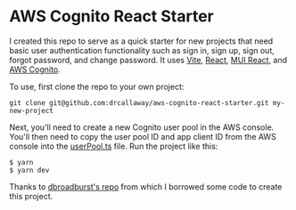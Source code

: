 # AWS Cognito React Starter
I created this repo to serve as a quick starter for new projects that need basic user authentication
functionality such as sign in, sign up, sign out, forgot password, and change password. It uses
[Vite](https://vitejs.dev/), [React](https://reactjs.org/), [MUI React](https://mui.com/), and
[AWS Cognito](https://aws.amazon.com/cognito/).

To use, first clone the repo to your own project:

```
git clone git@github.com:drcallaway/aws-cognito-react-starter.git my-new-project
```

Next, you'll need to create a new Cognito user pool in the AWS console. You'll then need to copy the
user pool ID and app client ID from the AWS console into the [userPool.ts](/src/auth/userPool.ts)
file. Run the project like this:

```
$ yarn
$ yarn dev
```

Thanks to [dbroadburst's repo](https://github.com/dbroadhurst/aws-cognito-react) from which I
borrowed some code to create this project.